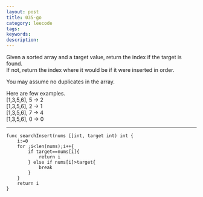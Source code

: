 ```yaml
---
layout: post
title: 035-go
category: leecode
tags: 
keywords: 
description: 
---
```


Given a sorted array and a target value, return the index if the target is found.  
If not, return the index where it would be if it were inserted in order.

You may assume no duplicates in the array.

Here are few examples.  
[1,3,5,6], 5 → 2  
[1,3,5,6], 2 → 1  
[1,3,5,6], 7 → 4  
[1,3,5,6], 0 → 0 

----------

    func searchInsert(nums []int, target int) int {
    	i:=0
    	for ;i<len(nums);i++{
    		if target==nums[i]{
    			return i
    		} else if nums[i]>target{
    			break
    		}
    	}
    	return i
    }
